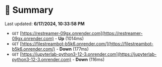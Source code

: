 # 📖 Summary
Last updated: **6/17/2024, 10:33:58 PM**

- `GET` [https://restreamer-09gx.onrender.com](https://restreamer-09gx.onrender.com) - **Up** (1014ms)
- `GET` [https://filestreambot-b5k6.onrender.com/](https://filestreambot-b5k6.onrender.com/) - **Down** (177ms)
- `GET` [https://jupyterlab-python3-12-3.onrender.com](https://jupyterlab-python3-12-3.onrender.com) - **Down** (116ms)
